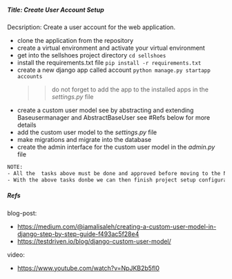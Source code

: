 ##### Title: Create User Account Setup

Decsription: Create a user account for the web application.
- clone the application from the repository
- create a virtual environment and activate your virtual environment
- get into the sellshoes project directory `cd sellshoes`
- install the requirements.txt file `pip install -r requirements.txt`
- create a new django app called account `python manage.py startapp accounts` 
  >> do not forget to add the app to the installed apps in the _settings.py_ file
- create a custom user model see by abstracting and extending Baseusermanager and AbstractBaseUser see #Refs below for more details
- add the custom user model to the _settings.py_ file
- make migrations and migrate into the database
- create the admin interface for the custom user model in the _admin.py_ file


```bash
NOTE: 
- All the  tasks above must be done and approved before moving to the Next.
- With the above tasks donbe we can then finish project setup configuration and move to the next task.
```



##### Refs
blog-post: 
- https://medium.com/@iamalisaleh/creating-a-custom-user-model-in-django-step-by-step-guide-f493ac5f28e4
- https://testdriven.io/blog/django-custom-user-model/

video: 
- https://www.youtube.com/watch?v=NpJKB2b5fl0